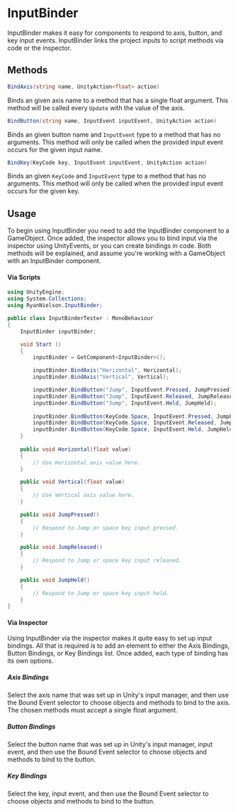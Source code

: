 # InputBinder

InputBinder makes it easy for components to respond to axis, button, and key input events. InputBinder links the project inputs to script methods via code or the inspector.

## Methods
```cs 
BindAxis(string name, UnityAction<float> action)
```
Binds an given axis name to a method that has a single float argument. This method will be called every `Update` with the value of the axis.

```cs 
BindButton(string name, InputEvent inputEvent, UnityAction action)
```
Binds an given button name and `InputEvent` type to a method that has no arguments. This method will only be called when the provided input event occurs for the given input name.

```cs 
BindKey(KeyCode key, InputEvent inputEvent, UnityAction action)
```
Binds an given `KeyCode` and `InputEvent` type to a method that has no arguments. This method will only be called when the provided input event occurs for the given key.

## Usage

To begin using InputBinder you need to add the InputBinder component to a GameObject. Once added, the inspector allows you to bind input via the inspector using UnityEvents, or you can create bindings in code. Both methods will be explained, and assume you're working with a GameObject with an InputBinder component.

#### Via Scripts

```cs
using UnityEngine;
using System.Collections;
using RyanNielson.InputBinder;

public class InputBinderTester : MonoBehaviour 
{
    InputBinder inputBinder;

    void Start () 
    {
        inputBinder = GetComponent<InputBinder>();

        inputBinder.BindAxis("Horizontal", Horizontal);
        inputBinder.BindAxis("Vertical", Vertical);

        inputBinder.BindButton("Jump", InputEvent.Pressed, JumpPressed);
        inputBinder.BindButton("Jump", InputEvent.Released, JumpReleased);
        inputBinder.BindButton("Jump", InputEvent.Held, JumpHeld);
        
        inputBinder.BindButton(KeyCode.Space, InputEvent.Pressed, JumpPressed);
        inputBinder.BindButton(KeyCode.Space, InputEvent.Released, JumpReleased);
        inputBinder.BindButton(KeyCode.Space, InputEvent.Held, JumpHeld);
    }
	
    public void Horizontal(float value)
    {
        // Use Horizontal axis value here.
    }

    public void Vertical(float value)
    {
        // Use Vertical axis value here.
    }

    public void JumpPressed()
    {
       	// Respond to Jump or space key input pressed.
    }

    public void JumpReleased()
    {
        // Respond to Jump or space key input released.
    }

    public void JumpHeld()
    {
        // Respond to Jump or space key input held.
    }
}
```

#### Via Inspector

Using InputBinder via the inspector makes it quite easy to set up input bindings. All that is required is to add an element to either the Axis Bindings, Button Bindings, or Key Bindings list. Once added, each type of binding has its own options.

##### Axis Bindings

Select the axis name that was set up in Unity's input manager, and then use the Bound Event selector to choose objects and methods to bind to the axis. The chosen methods must accept a single float argument.

##### Button Bindings

Select the button name that was set up in Unity's input manager, input event, and then use the Bound Event selector to choose objects and methods to bind to the button.

##### Key Bindings

Select the key, input event, and then use the Bound Event selector to choose objects and methods to bind to the button.
